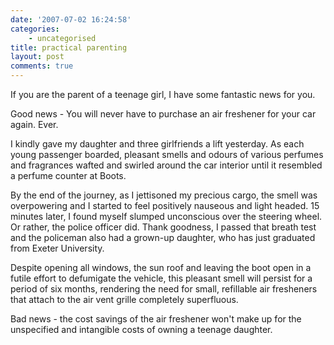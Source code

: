 ```yaml
---
date: '2007-07-02 16:24:58'
categories:
    - uncategorised
title: practical parenting
layout: post
comments: true
---
```


If you are the parent of a teenage girl, I have some fantastic news for
you.

Good news - You will never have to purchase an air freshener for your
car again. Ever.

I kindly gave my daughter and three girlfriends a lift yesterday. As
each young passenger boarded, pleasant smells and odours of various
perfumes and fragrances wafted and swirled around the car interior until
it resembled a perfume counter at Boots.

By the end of the journey, as I jettisoned my precious cargo, the smell
was overpowering and I started to feel positively nauseous and light
headed. 15 minutes later, I found myself slumped unconscious over the
steering wheel. Or rather, the police officer did. Thank goodness, I
passed that breath test and the policeman also had a grown-up daughter,
who has just graduated from Exeter University.

Despite opening all windows, the sun roof and leaving the boot open in a
futile effort to defumigate the vehicle, this pleasant smell will
persist for a period of six months, rendering the need for small,
refillable air fresheners that attach to the air vent grille completely
superfluous.

Bad news - the cost savings of the air freshener won't make up for the
unspecified and intangible costs of owning a teenage daughter.
